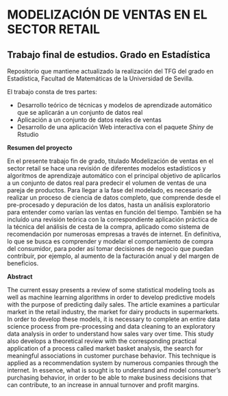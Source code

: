 # MODELIZACIÓN DE VENTAS EN EL SECTOR RETAIL
## Trabajo final de estudios. Grado en Estadística
Repositorio que mantiene actualizado la realización del TFG del grado en Estadística, Facultad de Matemáticas de la Universidad de Sevilla. 

El trabajo consta de tres partes:

- Desarrollo teórico de técnicas y modelos de aprendizade automático que se aplicarán a un conjunto de datos real
- Aplicación a un conjunto de datos reales de ventas
- Desarrollo de una aplicación Web interactiva con el paquete *Shiny* de Rstudio

**Resumen del proyecto**

En el presente trabajo fin de grado, titulado Modelización de ventas en el sector retail se hace una revisión de diferentes modelos estadísticos y algoritmos de aprendizaje automático con el principal objetivo de aplicarlos a un conjunto de datos real para predecir el volumen de ventas de una pareja de productos.
Para llegar a la fase del modelado, es necesario de realizar un proceso de ciencia de datos completo, que comprende desde el pre-procesado y depuración de los datos, hasta un análisis exploratorio para entender como varían las ventas en función del tiempo.
También se ha incluído una revisión teórica con la correspondiente aplicación práctica de la técnica del análisis de cesta de la compra, aplicado como sistema de recomendación por numerosas empresas a través de internet.
En definitiva, lo que se busca es comprender y modelar el comportamiento de compra del consumidor, para poder así tomar decisiones de negocio que puedan contribuir, por ejemplo, al aumento de la facturación anual y del margen de beneficios.

**Abstract**

The current essay presents a review of some statistical modeling tools as well as machine learning algorithms in order to develop predictive models with the purpose of predicting daily sales. The article examines a particular market in the retail industry, the market for dairy products in supermarkets.
In order to develop these models, it is necessary to complete an entire data science process from pre-processing and data cleaning to an exploratory data analysis in order to understand how sales vary over time.
This study also develops a theoretical review with the corresponding practical application of a process called market basket analysis, the search for meaningful associations in customer purchase behavior. This technique is applied as a recommendation system by numerous companies through the internet.
In essence, what is sought is to understand and model consumer’s purchasing behavior, in order to be able to make business decisions that can contribute, to an increase in annual turnover and profit margins.
